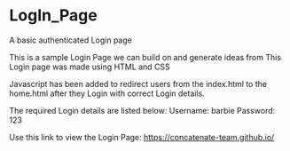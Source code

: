 # LogIn_Page
A basic authenticated Login page 

This is a sample Login Page we can build on and generate ideas from
This Login page was made using HTML and CSS

Javascript has been added to redirect users from the index.html to the home.html after they Login with correct Login details.

The required Login details are listed below:
Username: barbie
Password: 123

Use this link to view the Login Page: https://concatenate-team.github.io/
